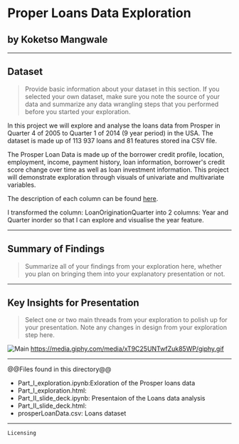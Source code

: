 # Proper Loans Data Exploration
## by Koketso Mangwale

*****

## Dataset

> Provide basic information about your dataset in this section. If you selected your own dataset, make sure you note the source of your data and summarize any data wrangling steps that you performed before you started your exploration.

In this project we will explore and analyse the loans data from Prosper in Quarter 4 of 2005 to Quarter 1 of 2014 (9 year period) in the USA.  The dataset is made up of 113 937 loans and 81 features stored ina CSV file.

The Prosper Loan Data is made up of the borrower credit profile, location, employment, income, payment history, loan information, borrower's credit score change over time as well as loan investment information. This project will demonstrate exploration through visuals of univariate and multivariate variables. 

The description of each column can be found [here](https://docs.google.com/spreadsheets/d/1gDyi_L4UvIrLTEC6Wri5nbaMmkGmLQBk-Yx3z0XDEtI/edit#gid=0).

I transformed the column: LoanOriginationQuarter into 2 columns: Year and Quarter inorder so that I can explore and visualise the year feature.

*****

## Summary of Findings

> Summarize all of your findings from your exploration here, whether you plan on bringing them into your explanatory presentation or not.

*****

## Key Insights for Presentation

> Select one or two main threads from your exploration to polish up for your presentation. Note any changes in design from your exploration step here.

![Main](https://media.giphy.com/media/xT9C25UNTwfZuk85WP/giphy.gif)
https://media.giphy.com/media/xT9C25UNTwfZuk85WP/giphy.gif

*****

@@Files found in this directory@@
- Part_I_exploration.ipynb:Exloration of the Prosper loans data
- Part_I_exploration.html:
- Part_II_slide_deck.ipynb: Presentaion of the Loans data analysis
- Part_II_slide_deck.html:
- prosperLoanData.csv: Loans dataset

*****

`Licensing`
